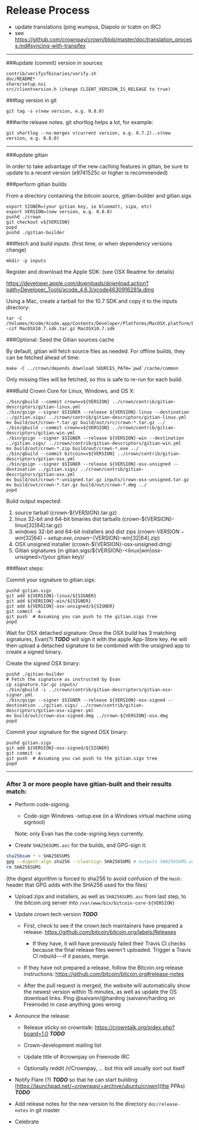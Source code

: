 Release Process
====================

* update translations (ping wumpus, Diapolo or tcatm on IRC)
* see https://github.com/crownpay/crown/blob/master/doc/translation_process.md#syncing-with-transifex

* * *

###update (commit) version in sources

	contrib/verifysfbinaries/verify.sh
	doc/README*
	share/setup.nsi
	src/clientversion.h (change CLIENT_VERSION_IS_RELEASE to true)

###tag version in git

	git tag -s v(new version, e.g. 0.8.0)

###write release notes. git shortlog helps a lot, for example:

	git shortlog --no-merges v(current version, e.g. 0.7.2)..v(new version, e.g. 0.8.0)

* * *

###update gitian

 In order to take advantage of the new caching features in gitian, be sure to update to a recent version (e9741525c or higher is recommended)

###perform gitian builds

 From a directory containing the bitcoin source, gitian-builder and gitian.sigs

	export SIGNER=(your gitian key, ie bluematt, sipa, etc)
	export VERSION=(new version, e.g. 0.8.0)
	pushd ./crown
	git checkout v${VERSION}
	popd
	pushd ./gitian-builder

###fetch and build inputs: (first time, or when dependency versions change)
 
	mkdir -p inputs

 Register and download the Apple SDK: (see OSX Readme for details)
 
 https://developer.apple.com/downloads/download.action?path=Developer_Tools/xcode_4.6.3/xcode4630916281a.dmg
 
 Using a Mac, create a tarball for the 10.7 SDK and copy it to the inputs directory:
 
	tar -C /Volumes/Xcode/Xcode.app/Contents/Developer/Platforms/MacOSX.platform/Developer/SDKs/ -czf MacOSX10.7.sdk.tar.gz MacOSX10.7.sdk

###Optional: Seed the Gitian sources cache

  By default, gitian will fetch source files as needed. For offline builds, they can be fetched ahead of time:

	make -C ../crown/depends download SOURCES_PATH=`pwd`/cache/common

  Only missing files will be fetched, so this is safe to re-run for each build.

###Build Crown Core for Linux, Windows, and OS X:

	./bin/gbuild --commit crown=v${VERSION} ../crown/contrib/gitian-descriptors/gitian-linux.yml
	./bin/gsign --signer $SIGNER --release ${VERSION}-linux --destination ../gitian.sigs/ ../crown/contrib/gitian-descriptors/gitian-linux.yml
	mv build/out/crown-*.tar.gz build/out/src/crown-*.tar.gz ../
	./bin/gbuild --commit crown=v${VERSION} ../crown/contrib/gitian-descriptors/gitian-win.yml
	./bin/gsign --signer $SIGNER --release ${VERSION}-win --destination ../gitian.sigs/ ../crown/contrib/gitian-descriptors/gitian-win.yml
	mv build/out/crown-*.zip build/out/crown-*.exe ../
	./bin/gbuild --commit bitcoin=v${VERSION} ../crown/contrib/gitian-descriptors/gitian-osx.yml
	./bin/gsign --signer $SIGNER --release ${VERSION}-osx-unsigned --destination ../gitian.sigs/ ../crown/contrib/gitian-descriptors/gitian-osx.yml
	mv build/out/crown-*-unsigned.tar.gz inputs/crown-osx-unsigned.tar.gz
	mv build/out/crown-*.tar.gz build/out/crown-*.dmg ../
	popd
  Build output expected:

  1. source tarball (crown-${VERSION}.tar.gz)
  2. linux 32-bit and 64-bit binaries dist tarballs (crown-${VERSION}-linux[32|64].tar.gz)
  3. windows 32-bit and 64-bit installers and dist zips (crown-${VERSION}-win[32|64]-setup.exe, crown-${VERSION}-win[32|64].zip)
  4. OSX unsigned installer (crown-${VERSION}-osx-unsigned.dmg)
  5. Gitian signatures (in gitian.sigs/${VERSION}-<linux|win|osx-unsigned>/(your gitian key)/

###Next steps:

Commit your signature to gitian.sigs:

	pushd gitian.sigs
	git add ${VERSION}-linux/${SIGNER}
	git add ${VERSION}-win/${SIGNER}
	git add ${VERSION}-osx-unsigned/${SIGNER}
	git commit -a
	git push  # Assuming you can push to the gitian.sigs tree
	popd

  Wait for OSX detached signature:
	Once the OSX build has 3 matching signatures, Evan(?) ***TODO*** will sign it with the apple App-Store key.
	He will then upload a detached signature to be combined with the unsigned app to create a signed binary.

  Create the signed OSX binary:

	pushd ./gitian-builder
	# Fetch the signature as instructed by Evan
	cp signature.tar.gz inputs/
	./bin/gbuild -i ../crown/contrib/gitian-descriptors/gitian-osx-signer.yml
	./bin/gsign --signer $SIGNER --release ${VERSION}-osx-signed --destination ../gitian.sigs/ ../crown/contrib/gitian-descriptors/gitian-osx-signer.yml
	mv build/out/crown-osx-signed.dmg ../crown-${VERSION}-osx.dmg
	popd

Commit your signature for the signed OSX binary:

	pushd gitian.sigs
	git add ${VERSION}-osx-signed/${SIGNER}
	git commit -a
	git push  # Assuming you can push to the gitian.sigs tree
	popd

-------------------------------------------------------------------------

### After 3 or more people have gitian-built and their results match:

- Perform code-signing.

    - Code-sign Windows -setup.exe (in a Windows virtual machine using signtool)

  Note: only Evan has the code-signing keys currently.

- Create `SHA256SUMS.asc` for the builds, and GPG-sign it:
```bash
sha256sum * > SHA256SUMS
gpg --digest-algo sha256 --clearsign SHA256SUMS # outputs SHA256SUMS.asc
rm SHA256SUMS
```
(the digest algorithm is forced to sha256 to avoid confusion of the `Hash:` header that GPG adds with the SHA256 used for the files)

- Upload zips and installers, as well as `SHA256SUMS.asc` from last step, to the bitcoin.org server
  into `/var/www/bin/bitcoin-core-${VERSION}`

- Update crown.tech version ***TODO***

  - First, check to see if the crown.tech maintainers have prepared a
    release: https://github.com/bitcoin/bitcoin.org/labels/Releases

      - If they have, it will have previously failed their Travis CI
        checks because the final release files weren't uploaded.
        Trigger a Travis CI rebuild---if it passes, merge.

  - If they have not prepared a release, follow the Bitcoin.org release
    instructions: https://github.com/bitcoin/bitcoin.org#release-notes

  - After the pull request is merged, the website will automatically show the newest version within 15 minutes, as well
    as update the OS download links. Ping @saivann/@harding (saivann/harding on Freenode) in case anything goes wrong

- Announce the release:

  - Release sticky on crowntalk: https://crowntalk.org/index.php?board=1.0 ***TODO***

  - Crown-development mailing list

  - Update title of #crownpay on Freenode IRC

  - Optionally reddit /r/Crownpay, ... but this will usually sort out itself

- Notify Flare (?) ***TODO*** so that he can start building [https://launchpad.net/~crownpay/+archive/ubuntu/crown](the PPAs) ***TODO***

- Add release notes for the new version to the directory `doc/release-notes` in git master

- Celebrate
